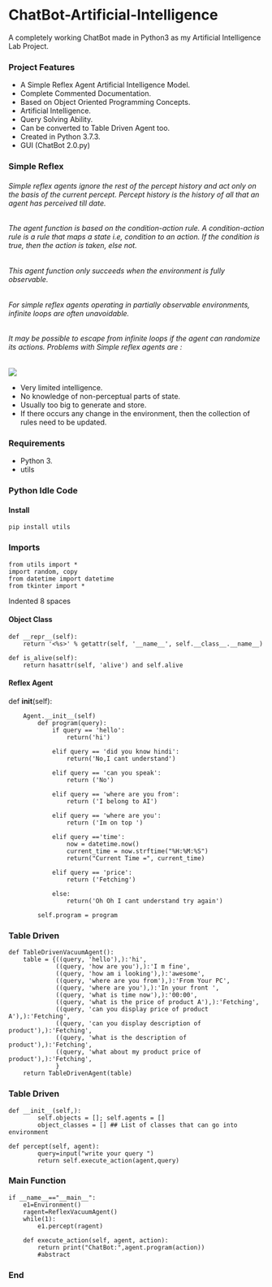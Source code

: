 # ChatBot-Artificial-Intelligence
A completely working ChatBot made in Python3 as my Artificial Intelligence Lab Project.
### Project Features 

- A Simple Reflex Agent Artificial Intelligence Model.
- Complete Commented Documentation.
- Based on Object Oriented Programming Concepts.
- Artificial Intelligence.
- Query Solving Ability.
- Can be converted to Table Driven Agent too.
- Created in Python 3.7.3.
- GUI (ChatBot 2.0.py)



### Simple Reflex

###### Simple reflex agents ignore the rest of the percept history and act only on the basis of the current percept. Percept history is the history of all that an agent has perceived till date. 
###### The agent function is based on the condition-action rule. A condition-action rule is a rule that maps a state i.e, condition to an action. If the condition is true, then the action is taken, else not.
###### This agent function only succeeds when the environment is fully observable. 
###### For simple reflex agents operating in partially observable environments, infinite loops are often unavoidable. 
###### It may be possible to escape from infinite loops if the agent can randomize its actions. Problems with Simple reflex agents are :

![](https://www.geeksforgeeks.org/wp-content/uploads/ai3-1.png)
- Very limited intelligence.
- No knowledge of non-perceptual parts of state.
- Usually too big to generate and store.
- If there occurs any change in the environment, then the collection of rules need to be updated.
                
### Requirements 

- Python 3.
- utils

### Python Idle Code


#### Install 
`pip install utils`
 
 
 ### Imports
``` 
from utils import *
import random, copy
from datetime import datetime
from tkinter import *

```
Indented 8 spaces
#### Object Class
    def __repr__(self):
		return '<%s>' % getattr(self, '__name__', self.__class__.__name__)

	def is_alive(self):
		return hasattr(self, 'alive') and self.alive

#### Reflex Agent
def __init__(self):

        Agent.__init__(self)
        	def program(query):
            	if query == 'hello':
                	return('hi')
					
				elif query == 'did you know hindi':
					return('No,I cant understand')
					
				elif query == 'can you speak':
					return ('No')
					
				elif query == 'where are you from':
					return ('I belong to AI')
					
				elif query == 'where are you':
					return ('Im on top ')
					
				elif query =='time':
					now = datetime.now()
					current_time = now.strftime("%H:%M:%S")
					return("Current Time =", current_time)
					
				elif query == 'price':
					return ('Fetching')
					
				else:
					return('Oh Oh I cant understand try again')
					
			self.program = program


### Table Driven 
	def TableDrivenVacuumAgent():
		table = {((query, 'hello'),):'hi',
				 ((query, 'how are you'),):'I m fine',
				 ((query, 'how am i looking'),):'awesome',
				 ((query, 'where are you from'),):'From Your PC',
				 ((query, 'where are you'),):'In your front ',
				 ((query, 'what is time now'),):'00:00',
				 ((query, 'what is the price of product A'),):'Fetching',
				 ((query, 'can you display price of product A'),):'Fetching',
				 ((query, 'can you display description of product'),):'Fetching',
				 ((query, 'what is the description of product'),):'Fetching',
				 ((query, 'what about my product price of product'),):'Fetching',
				 }
		return TableDrivenAgent(table)
### Table Driven 
	def __init__(self,):
			self.objects = []; self.agents = []
			object_classes = [] ## List of classes that can go into environment

	def percept(self, agent):
			query=input("write your query ")
			return self.execute_action(agent,query)

### Main Function
	if __name__=="__main__":
    	e1=Environment()
    	ragent=ReflexVacuumAgent()
     	while(1):
        	e1.percept(ragent)
    
		def execute_action(self, agent, action):
			return print("ChatBot:",agent.program(action))
			#abstract



### End
